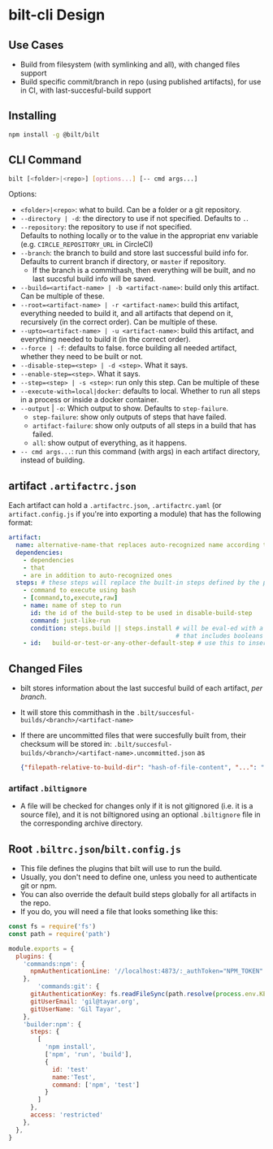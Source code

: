 # bilt-cli Design

## Use Cases

* Build from filesystem (with symlinking and all), with changed files support
* Build specific commit/branch in repo (using published artifacts),
  for use in CI, with last-succesful-build support

## Installing

```sh
npm install -g @bilt/bilt
```

## CLI Command

```sh
bilt [<folder>|<repo>] [options...] [-- cmd args...]
```

Options:

* `<folder>|<repo>`: what to build. Can be a folder or a git repository.
* `--directory | -d`: the directory to use if not specified. Defaults to `.`.
* `--repository`: the repository to use if not specified. \
  Defaults to nothing locally or
  to the value in the appropriat env variable (e.g. `CIRCLE_REPOSITORY_URL` in CircleCI)
* `--branch`: the branch to build and store last successful build info for.
              Defaults to current branch if directory, or `master` if repository.
  * If the branch is a commithash, then everything will be built, and no last succsful build info will be saved.
* `--build=<artifact-name> | -b <artifact-name>`: build only this artifact. Can be multiple of these.
* `--root=<artifact-name> | -r <artifact-name>`: build this artifact, everything needed to build it,
  and all artifacts that depend on it, recursively (in the correct order). Can be multiple of these.
* `--upto=<artifact-name> | -u <artifact-name>`: build this artifact, and everything needed to build it
  (in the correct order).
* `--force | -f`: defaults to false. force building all needed artifact, whether they need to be built or not.
* `--disable-step=<step> | -d <step>`. What it says.
* `--enable-step=<step>`. What it says.
* `--step=<step> | -s <step>`: run only this step. Can be multiple of these
* `--execute-with=local|docker`: defaults to local. Whether to run all steps in a process or inside a docker container.
* `--output` | `-o`: Which output to show. Defaults to `step-failure`.
  * `step-failure`: show only outputs of steps that have failed.
  * `artifact-failure`: show only outputs of all steps in a build that has failed.
  * `all`: show output of everything, as it happens.
* `-- cmd args...`: run this command (with args) in each artifact directory, instead of building.

## artifact `.artifactrc.json`

Each artifact can hold a `.artifactrc.json`, `.artifactrc.yaml` (or `artifact.config.js` if you're into exporting a module)
that has the following format:

```yaml
artifact:
  name: alternative-name-that replaces auto-recognized name according to regular rules
  dependencies:
    - dependencies
    - that
    - are in addition to auto-recognized ones
  steps: # these steps will replace the built-in steps defined by the plugin for the language
    - command to execute using bash
    - [command,to,execute,raw]
    - name: name of step to run
      id: the id of the build-step to be used in disable-build-step
      command: just-like-run
      condition: steps.build || steps.install # will be eval-ed with a steps object
                                              # that includes booleans for each of the steps
    - id:   build-or-test-or-any-other-default-step # use this to insert one of the built-in steps of the plugin
```

## Changed Files

* bilt stores information about the last succesful build of each artifact, _per branch_.
* It will store this commithash in the `.bilt/succesful-builds/<branch>/<artifact-name>`
* If there are uncommitted files that were succesfully built from, their checksum will be stored in:
  `.bilt/succesful-builds/<branch>/<artifact-name>.uncommitted.json` as

  ```json
  {"filepath-relative-to-build-dir": "hash-of-file-content", "...": "..."}
  ```

### artifact `.biltignore`

* A file will be checked for changes only if it is not gitignored (i.e. it is a source file), and
  it is not biltignored using an optional `.biltignore` file in the corresponding archive directory.

## Root `.biltrc.json`/`bilt.config.js`

* This file defines the plugins that bilt will use to run the build.
* Usually, you don't need to define one, unless you need to authenticate git or npm.
* You can also override the default build steps globally for all artifacts in the repo.
* If you do, you will need a file that looks something like this:

```js
const fs = require('fs')
const path = require('path')

module.exports = {
  plugins: {
    'commands:npm': {
      npmAuthenticationLine: '//localhost:4873/:_authToken="NPM_TOKEN"',
    },
        'commands:git': {
      gitAuthenticationKey: fs.readFileSync(path.resolve(process.env.KEYS_DIR, 'id_rsa')),
      gitUserEmail: 'gil@tayar.org',
      gitUserName: 'Gil Tayar',
    },
    'builder:npm': {
      steps: {
        [
          'npm install',
          ['npm', 'run', 'build'],
          {
            id: 'test'
            name:'Test',
            command: ['npm', 'test']
          }
        ]
      },
      access: 'restricted'
    },
  },
}
```